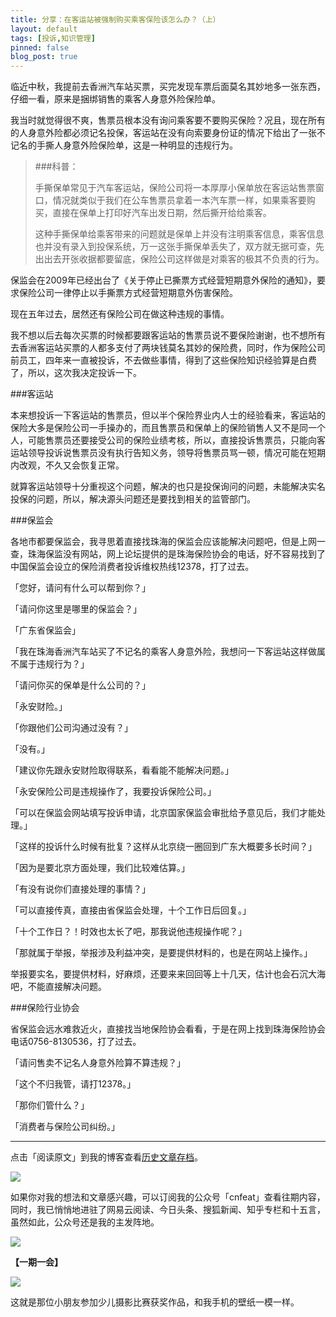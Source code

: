 ```yaml
---
title: 分享：在客运站被强制购买乘客保险该怎么办？（上）
layout: default
tags: [投诉,知识管理]
pinned: false
blog_post: true
---
```


临近中秋，我提前去香洲汽车站买票，买完发现车票后面莫名其妙地多一张东西，仔细一看，原来是捆绑销售的乘客人身意外险保险单。

我当时就觉得很不爽，售票员根本没有询问乘客要不要购买保险？况且，现在所有的人身意外险都必须记名投保，客运站在没有向索要身份证的情况下给出了一张不记名的手撕人身意外险保险单，这是一种明显的违规行为。

>###科普：
>
>手撕保单常见于汽车客运站，保险公司将一本厚厚小保单放在客运站售票窗口，情况就类似于我们在公车售票员拿着一本汽车票一样，如果乘客要购买，直接在保单上打印好汽车出发日期，然后撕开给给乘客。
>
>这种手撕保单给乘客带来的问题就是保单上并没有注明乘客信息，乘客信息也并没有录入到投保系统，万一这张手撕保单丢失了，双方就无据可查，先出出去开张收据都要留底，保险公司这样做是对乘客的极其不负责的行为。

保监会在2009年已经出台了《关于停止已撕票方式经营短期意外保险的通知》，要求保险公司一律停止以手撕票方式经营短期意外伤害保险。

现在五年过去，居然还有保险公司在做这种违规的事情。

我不想以后去每次买票的时候都要跟客运站的售票员说不要保险谢谢，也不想所有去香洲客运站买票的人都多支付了两块钱莫名其妙的保险费，同时，作为保险公司前员工，四年来一直被投诉，不去做些事情，得到了这些保险知识经验算是白费了，所以，这次我决定投诉一下。


###客运站

本来想投诉一下客运站的售票员，但以半个保险界业内人士的经验看来，客运站的保险大多是保险公司一手操办的，而且售票员和保单上的保险销售人又不是同一个人，可能售票员还要接受公司的保险业绩考核，所以，直接投诉售票员，只能向客运站领导投诉说售票员没有执行告知义务，领导将售票员骂一顿，情况可能在短期内改观，不久又会恢复正常。

就算客运站领导十分重视这个问题，解决的也只是投保询问的问题，未能解决实名投保的问题，所以，解决源头问题还是要找到相关的监管部门。

###保监会

各地市都要保监会，我寻思着直接找珠海的保监会应该能解决问题吧，但是上网一查，珠海保监没有网站，网上论坛提供的是珠海保险协会的电话，好不容易找到了中国保监会设立的保险消费者投诉维权热线12378，打了过去。

「您好，请问有什么可以帮到你？」

「请问你这里是哪里的保监会？」

「广东省保监会」

「我在珠海香洲汽车站买了不记名的乘客人身意外险，我想问一下客运站这样做属不属于违规行为？」

「请问你买的保单是什么公司的？」

「永安财险。」

「你跟他们公司沟通过没有？」

「没有。」

「建议你先跟永安财险取得联系，看看能不能解决问题。」

「永安保险公司是违规操作了，我要投诉保险公司。」

「可以在保监会网站填写投诉申请，北京国家保监会审批给予意见后，我们才能处理。」

「这样的投诉什么时候有批复？这样从北京绕一圈回到广东大概要多长时间？」

「因为是要北京方面处理，我们比较难估算。」

「有没有说你们直接处理的事情？」

「可以直接传真，直接由省保监会处理，十个工作日后回复。」

「十个工作日？！时效也太长了吧，那我说他违规操作呢？」

「那就属于举报，举报涉及利益冲突，是要提供材料的，也是在网站上操作。」

举报要实名，要提供材料，好麻烦，还要来来回回等上十几天，估计也会石沉大海吧，不能直接解决问题。

###保险行业协会

省保监会远水难救近火，直接找当地保险协会看看，于是在网上找到珠海保险协会电话0756-8130536，打了过去。

「请问售卖不记名人身意外险算不算违规？」

「这个不归我管，请打12378。」

「那你们管什么？」

「消费者与保险公司纠纷。」


----

点击「阅读原文」到我的博客查看[历史文章存档](http://cnfeat.com)。

![](http://cnfeat.qiniudn.com/mHDSX.png)

如果你对我的想法和文章感兴趣，可以订阅我的公众号「cnfeat」查看往期内容，同时，我已悄悄地进驻了网易云阅读、今日头条、搜狐新闻、知乎专栏和十五言，虽然如此，公众号还是我的主发阵地。

![](http://cnfeat.qiniudn.com/signitrue-2014-07-11.png)


**【一期一会】**

![](http://cnfeat.qiniudn.com/a19a37d4gdbe562b97d3a%26690.jpg)


这就是那位小朋友参加少儿摄影比赛获奖作品，和我手机的壁纸一模一样。








